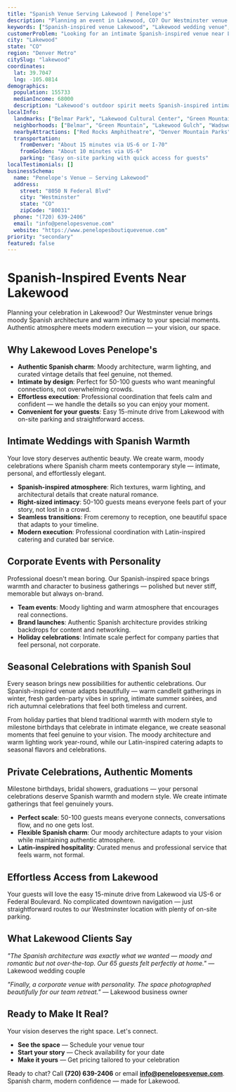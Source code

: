 ```yaml
---
title: "Spanish Venue Serving Lakewood | Penelope's"
description: "Planning an event in Lakewood, CO? Our Westminster venue offers moody Spanish architecture and intimate spaces for 50-100 guests. Authentic atmosphere."
keywords: ["Spanish-inspired venue Lakewood", "Lakewood wedding venue", "intimate event space Lakewood CO", "moody venue near Lakewood", "50-100 guest venue Lakewood", "Westminster venue serving Lakewood"]
customerProblem: "Looking for an intimate Spanish-inspired venue near Lakewood with authentic atmosphere and modern execution for 50-100 guests?"
city: "Lakewood"
state: "CO"
region: "Denver Metro"
citySlug: "lakewood"
coordinates:
  lat: 39.7047
  lng: -105.0814
demographics:
  population: 155733
  medianIncome: 68000
  description: "Lakewood's outdoor spirit meets Spanish-inspired intimacy—perfect for authentic weddings, celebrations, and meaningful corporate moments."
localInfo:
  landmarks: ["Belmar Park", "Lakewood Cultural Center", "Green Mountain Park", "Bear Creek Trail"]
  neighborhoods: ["Belmar", "Green Mountain", "Lakewood Gulch", "Wadsworth"]
  nearbyAttractions: ["Red Rocks Amphitheatre", "Denver Mountain Parks", "Lakewood Farmers Market", "Outdoor recreation"]
  transportation:
    fromDenver: "About 15 minutes via US-6 or I-70"
    fromGolden: "About 10 minutes via US-6"
    parking: "Easy on-site parking with quick access for guests"
localTestimonials: []
businessSchema:
  name: "Penelope's Venue – Serving Lakewood"
  address:
    street: "8050 N Federal Blvd"
    city: "Westminster"
    state: "CO"
    zipCode: "80031"
  phone: "(720) 639-2406"
  email: "info@penelopesvenue.com"
  website: "https://www.penelopesboutiquevenue.com"
priority: "secondary"
featured: false
---
```


# Spanish-Inspired Events Near Lakewood

Planning your celebration in Lakewood? Our Westminster venue brings moody Spanish architecture and warm intimacy to your special moments. Authentic atmosphere meets modern execution — your vision, our space.

## Why Lakewood Loves Penelope's

- **Authentic Spanish charm**: Moody architecture, warm lighting, and curated vintage details that feel genuine, not themed.
- **Intimate by design**: Perfect for 50-100 guests who want meaningful connections, not overwhelming crowds.
- **Effortless execution**: Professional coordination that feels calm and confident — we handle the details so you can enjoy your moment.
- **Convenient for your guests**: Easy 15-minute drive from Lakewood with on-site parking and straightforward access.

## Intimate Weddings with Spanish Warmth

Your love story deserves authentic beauty. We create warm, moody celebrations where Spanish charm meets contemporary style — intimate, personal, and effortlessly elegant.

- **Spanish-inspired atmosphere**: Rich textures, warm lighting, and architectural details that create natural romance.
- **Right-sized intimacy**: 50-100 guests means everyone feels part of your story, not lost in a crowd.
- **Seamless transitions**: From ceremony to reception, one beautiful space that adapts to your timeline.
- **Modern execution**: Professional coordination with Latin-inspired catering and curated bar service.

## Corporate Events with Personality

Professional doesn't mean boring. Our Spanish-inspired space brings warmth and character to business gatherings — polished but never stiff, memorable but always on-brand.

- **Team events**: Moody lighting and warm atmosphere that encourages real connections.
- **Brand launches**: Authentic Spanish architecture provides striking backdrops for content and networking.
- **Holiday celebrations**: Intimate scale perfect for company parties that feel personal, not corporate.

## Seasonal Celebrations with Spanish Soul

Every season brings new possibilities for authentic celebrations. Our Spanish-inspired venue adapts beautifully — warm candlelit gatherings in winter, fresh garden-party vibes in spring, intimate summer soirées, and rich autumnal celebrations that feel both timeless and current.

From holiday parties that blend traditional warmth with modern style to milestone birthdays that celebrate in intimate elegance, we create seasonal moments that feel genuine to your vision. The moody architecture and warm lighting work year-round, while our Latin-inspired catering adapts to seasonal flavors and celebrations.

## Private Celebrations, Authentic Moments

Milestone birthdays, bridal showers, graduations — your personal celebrations deserve Spanish warmth and modern style. We create intimate gatherings that feel genuinely yours.

- **Perfect scale**: 50-100 guests means everyone connects, conversations flow, and no one gets lost.
- **Flexible Spanish charm**: Our moody architecture adapts to your vision while maintaining authentic atmosphere.
- **Latin-inspired hospitality**: Curated menus and professional service that feels warm, not formal.

## Effortless Access from Lakewood

Your guests will love the easy 15-minute drive from Lakewood via US-6 or Federal Boulevard. No complicated downtown navigation — just straightforward routes to our Westminster location with plenty of on-site parking.

## What Lakewood Clients Say

*"The Spanish architecture was exactly what we wanted — moody and romantic but not over-the-top. Our 65 guests felt perfectly at home."* — Lakewood wedding couple

*"Finally, a corporate venue with personality. The space photographed beautifully for our team retreat."* — Lakewood business owner

## Ready to Make It Real?

Your vision deserves the right space. Let's connect.

- **See the space** — Schedule your venue tour
- **Start your story** — Check availability for your date  
- **Make it yours** — Get pricing tailored to your celebration

Ready to chat? Call **(720) 639-2406** or email **info@penelopesvenue.com**. Spanish charm, modern confidence — made for Lakewood.

